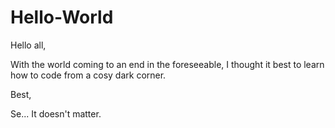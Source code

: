 # Hello-World

Hello all, 

With the world coming to an end in the foreseeable, I thought it best to learn how to code from a cosy dark corner.

Best,

Se... It doesn't matter.

